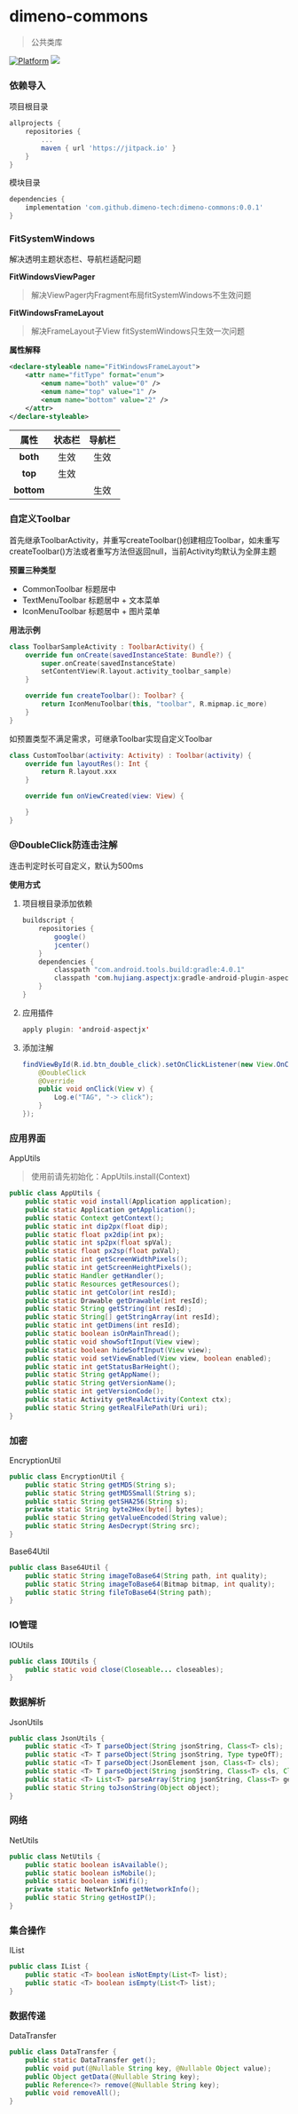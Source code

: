 # dimeno-commons
> 公共类库

[![Platform](https://img.shields.io/badge/Platform-Android-00CC00.svg?style=flat)](https://www.android.com)
[![](https://jitpack.io/v/dimeno-tech/dimeno-commons.svg)](https://jitpack.io/#dimeno-tech/dimeno-commons)

### 依赖导入

项目根目录

``` gradle
allprojects {
	repositories {
		...
		maven { url 'https://jitpack.io' }
	}
}
```

模块目录

``` gradle
dependencies {
	implementation 'com.github.dimeno-tech:dimeno-commons:0.0.1'
}
```

### FitSystemWindows
解决透明主题状态栏、导航栏适配问题

**FitWindowsViewPager**
> 解决ViewPager内Fragment布局fitSystemWindows不生效问题

**FitWindowsFrameLayout**
> 解决FrameLayout子View fitSystemWindows只生效一次问题

**属性解释**

``` xml
<declare-styleable name="FitWindowsFrameLayout">
    <attr name="fitType" format="enum">
        <enum name="both" value="0" />
        <enum name="top" value="1" />
        <enum name="bottom" value="2" />
    </attr>
</declare-styleable>
```

| 属性 | 状态栏 | 导航栏 |
| :-: | :-: | :-: |
| **both** | 生效 | 生效 |
| **top** | 生效 | |
| **bottom** |  | 生效 |

### 自定义Toolbar

首先继承ToolbarActivity，并重写createToolbar()创建相应Toolbar，如未重写createToolbar()方法或者重写方法但返回null，当前Activity均默认为全屏主题

**预置三种类型**

* CommonToolbar 标题居中
* TextMenuToolbar 标题居中 + 文本菜单
* IconMenuToolbar 标题居中 + 图片菜单

**用法示例**

``` kotlin
class ToolbarSampleActivity : ToolbarActivity() {
    override fun onCreate(savedInstanceState: Bundle?) {
        super.onCreate(savedInstanceState)
        setContentView(R.layout.activity_toolbar_sample)
    }

    override fun createToolbar(): Toolbar? {
        return IconMenuToolbar(this, "toolbar", R.mipmap.ic_more)
    }
}
```

如预置类型不满足需求，可继承Toolbar实现自定义Toolbar
``` kotlin
class CustomToolbar(activity: Activity) : Toolbar(activity) {
    override fun layoutRes(): Int {
        return R.layout.xxx
    }

    override fun onViewCreated(view: View) {

    }
}
```

### @DoubleClick防连击注解
连击判定时长可自定义，默认为500ms

**使用方式**

1. 项目根目录添加依赖

	``` java
	buildscript {
	    repositories {
	        google()
	        jcenter()
	    }
	    dependencies {
	        classpath "com.android.tools.build:gradle:4.0.1"
	        classpath 'com.hujiang.aspectjx:gradle-android-plugin-aspectjx:2.0.10'
	    }
	}
	```
2. 应用插件

	``` java
	apply plugin: 'android-aspectjx'
	```

3. 添加注解

	``` java
	findViewById(R.id.btn_double_click).setOnClickListener(new View.OnClickListener() {
	    @DoubleClick
	    @Override
	    public void onClick(View v) {
	        Log.e("TAG", "-> click");
	    }
	});
	```

### 应用界面
AppUtils
> 使用前请先初始化：AppUtils.install(Context)

``` java
public class AppUtils {
    public static void install(Application application);
    public static Application getApplication();
    public static Context getContext();
    public static int dip2px(float dip);
    public static float px2dip(int px);
    public static int sp2px(float spVal);
    public static float px2sp(float pxVal);
    public static int getScreenWidthPixels();
    public static int getScreenHeightPixels();
    public static Handler getHandler();
    public static Resources getResources();
    public static int getColor(int resId);
    public static Drawable getDrawable(int resId);
    public static String getString(int resId);
    public static String[] getStringArray(int resId);
    public static int getDimens(int resId);
    public static boolean isOnMainThread();
    public static void showSoftInput(View view);
    public static boolean hideSoftInput(View view);
    public static void setViewEnabled(View view, boolean enabled);
    public static int getStatusBarHeight();
    public static String getAppName();
    public static String getVersionName();
    public static int getVersionCode();
    public static Activity getRealActivity(Context ctx);
    public static String getRealFilePath(Uri uri);
}
```


### 加密
EncryptionUtil

``` java
public class EncryptionUtil {
    public static String getMD5(String s);
    public static String getMD5Small(String s);
    public static String getSHA256(String s);
    private static String byte2Hex(byte[] bytes);
    public static String getValueEncoded(String value);
    public static String AesDecrypt(String src);
}
```
Base64Util

``` java
public class Base64Util {
    public static String imageToBase64(String path, int quality);
    public static String imageToBase64(Bitmap bitmap, int quality);
    public static String fileToBase64(String path);
}
```

### IO管理
IOUtils

``` java
public class IOUtils {
    public static void close(Closeable... closeables);
}
```

### 数据解析
JsonUtils

``` java
public class JsonUtils {
    public static <T> T parseObject(String jsonString, Class<T> cls);
    public static <T> T parseObject(String jsonString, Type typeOfT);
    public static <T> T parseObject(JsonElement json, Class<T> cls);
    public static <T> T parseObject(String jsonString, Class<T> cls, Class<?>... generics);
    public static <T> List<T> parseArray(String jsonString, Class<T> generic);
    public static String toJsonString(Object object);
}
```

### 网络
NetUtils

``` java
public class NetUtils {
    public static boolean isAvailable();
    public static boolean isMobile();
    public static boolean isWifi();
    private static NetworkInfo getNetworkInfo();
    public static String getHostIP();
}
```

### 集合操作
IList

``` java
public class IList {
    public static <T> boolean isNotEmpty(List<T> list);
    public static <T> boolean isEmpty(List<T> list);
}
```

### 数据传递
DataTransfer

``` java
public class DataTransfer {
    public static DataTransfer get();
    public void put(@Nullable String key, @Nullable Object value);
    public Object getData(@Nullable String key);
    public Reference<?> remove(@Nullable String key);
    public void removeAll();
}
```
